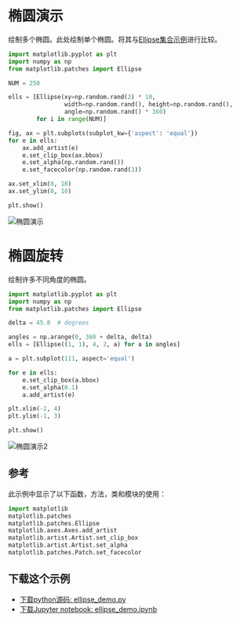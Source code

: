 # 椭圆演示

绘制多个椭圆。此处绘制单个椭圆。将其与[Ellipse集合示例](https://matplotlib.org/gallery/shapes_and_collections/ellipse_collection.html)进行比较。

```python
import matplotlib.pyplot as plt
import numpy as np
from matplotlib.patches import Ellipse

NUM = 250

ells = [Ellipse(xy=np.random.rand(2) * 10,
                width=np.random.rand(), height=np.random.rand(),
                angle=np.random.rand() * 360)
        for i in range(NUM)]

fig, ax = plt.subplots(subplot_kw={'aspect': 'equal'})
for e in ells:
    ax.add_artist(e)
    e.set_clip_box(ax.bbox)
    e.set_alpha(np.random.rand())
    e.set_facecolor(np.random.rand(3))

ax.set_xlim(0, 10)
ax.set_ylim(0, 10)

plt.show()
```

![椭圆演示](https://matplotlib.org/_images/sphx_glr_ellipse_demo_001.png)

# 椭圆旋转

绘制许多不同角度的椭圆。

```python
import matplotlib.pyplot as plt
import numpy as np
from matplotlib.patches import Ellipse

delta = 45.0  # degrees

angles = np.arange(0, 360 + delta, delta)
ells = [Ellipse((1, 1), 4, 2, a) for a in angles]

a = plt.subplot(111, aspect='equal')

for e in ells:
    e.set_clip_box(a.bbox)
    e.set_alpha(0.1)
    a.add_artist(e)

plt.xlim(-2, 4)
plt.ylim(-1, 3)

plt.show()
```

![椭圆演示2](https://matplotlib.org/_images/sphx_glr_ellipse_demo_002.png)

## 参考

此示例中显示了以下函数，方法，类和模块的使用：

```python
import matplotlib
matplotlib.patches
matplotlib.patches.Ellipse
matplotlib.axes.Axes.add_artist
matplotlib.artist.Artist.set_clip_box
matplotlib.artist.Artist.set_alpha
matplotlib.patches.Patch.set_facecolor
```

## 下载这个示例

- [下载python源码: ellipse_demo.py](https://matplotlib.org/_downloads/ellipse_demo.py)
- [下载Jupyter notebook: ellipse_demo.ipynb](https://matplotlib.org/_downloads/ellipse_demo.ipynb)